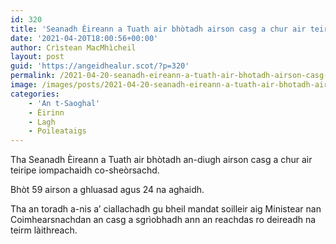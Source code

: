 ```yaml
---
id: 320
title: 'Seanadh Èireann a Tuath air bhòtadh airson casg a chur air teiripe iompachaidh'
date: '2021-04-20T18:00:56+00:00'
author: Crìstean MacMhìcheil
layout: post
guid: 'https://angeidhealur.scot/?p=320'
permalink: /2021-04-20-seanadh-eireann-a-tuath-air-bhotadh-airson-casg-a-chur-air-teiripe-iompachaidh/
image: /images/posts/2021-04-20-seanadh-eireann-a-tuath-air-bhotadh-airson-casg-a-chur-air-teiripe-iompachaidh.webp
categories:
    - 'An t-Saoghal'
    - Èirinn
    - Lagh
    - Poileataigs
---
```


Tha Seanadh Èireann a Tuath air bhòtadh an-diugh airson casg a chur air teiripe iompachaidh co-sheòrsachd.

Bhòt 59 airson a ghluasad agus 24 na aghaidh.

Tha an toradh a-nis a’ ciallachadh gu bheil mandat soilleir aig Ministear nan Coimhearsnachdan an casg a sgrìobhadh ann an reachdas ro deireadh na teirm làithreach.
